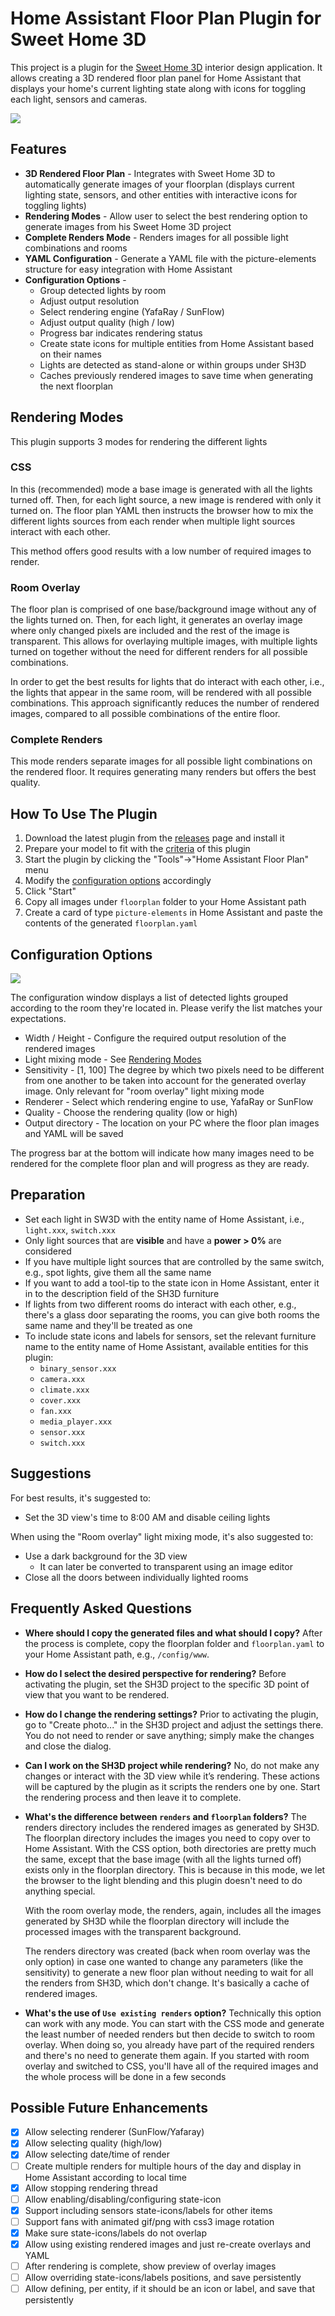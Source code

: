 # Home Assistant Floor Plan Plugin for Sweet Home 3D

This project is a plugin for the [Sweet Home 3D](https://www.sweethome3d.com/)
interior design application.
It allows creating a 3D rendered floor plan panel for Home Assistant that
displays your home's current lighting state along with icons for toggling each
light, sensors and cameras.

<img src="doc/demo.gif" />

## Features

* **3D Rendered Floor Plan** - Integrates with Sweet Home 3D to automatically
  generate images of your floorplan (displays current lighting state, sensors,
  and other entities with interactive icons for toggling lights)
* **Rendering Modes** - Allow user to select the best rendering option to
  generate images from his Sweet Home 3D project
* **Complete Renders Mode** - Renders images for all possible light combinations
  and rooms
* **YAML Configuration** - Generate a YAML file with the picture-elements
  structure for easy integration with Home Assistant
* **Configuration Options** -
  * Group detected lights by room
  * Adjust output resolution
  * Select rendering engine (YafaRay / SunFlow)
  * Adjust output quality (high / low)
  * Progress bar indicates rendering status
  * Create state icons for multiple entities from Home Assistant based on their
    names
  * Lights are detected as stand-alone or within groups under SH3D
  * Caches previously rendered images to save time when generating the next
    floorplan

## Rendering Modes

This plugin supports 3 modes for rendering the different lights

### CSS

In this (recommended) mode a base image is generated with all the lights turned
off. Then, for each light source, a new image is rendered with only it turned
on. The floor plan YAML then instructs the browser how to mix the different
lights sources from each render when multiple light sources interact with each
other.

This method offers good results with a low number of required images to render.

### Room Overlay

The floor plan is comprised of one base/background image without any of the
lights turned on. Then, for each light, it generates an overlay image where only
changed pixels are included and the rest of the image is transparent. This
allows for overlaying multiple images, with multiple lights turned on together
without the need for different renders for all possible combinations.

In order to get the best results for lights that do interact with each other,
i.e., the lights that appear in the same room, will be rendered with all
possible combinations. This approach significantly reduces the number of
rendered images, compared to all possible combinations of the entire floor.

### Complete Renders

This mode renders separate images for all possible light combinations on the
rendered floor. It requires generating many renders but offers the best quality.

## How To Use The Plugin

1. Download the latest plugin from the [releases](../../releases/latest) page
   and install it
2. Prepare your model to fit with the [criteria](#preparation) of this plugin
3. Start the plugin by clicking the "Tools"->"Home Assistant Floor Plan" menu
4. Modify the [configuration options](#configuration-options) accordingly
5. Click "Start"
6. Copy all images under `floorplan` folder to your Home Assistant path
7. Create a card of type `picture-elements` in Home Assistant and paste the
   contents of the generated `floorplan.yaml`

## Configuration Options

<img src="doc/options.png" />

The configuration window displays a list of detected lights grouped according to
the room they're located in. Please verify the list matches your expectations.

* Width / Height - Configure the required output resolution of the rendered
  images
* Light mixing mode - See [Rendering Modes](#rendering-modes)
* Sensitivity - [1, 100] The degree by which two pixels need to be different
  from one another to be taken into account for the generated overlay image.
  Only relevant for "room overlay" light mixing mode
* Renderer - Select which rendering engine to use, YafaRay or SunFlow
* Quality - Choose the rendering quality (low or high)
* Output directory - The location on your PC where the floor plan images and
  YAML will be saved

The progress bar at the bottom will indicate how many images need to be rendered
for the complete floor plan and will progress as they are ready.

## Preparation

* Set each light in SW3D with the entity name of Home Assistant, i.e.,
  `light.xxx`, `switch.xxx`
* Only light sources that are **visible** and have a **power > 0%** are
  considered
* If you have multiple light sources that are controlled by the same switch,
  e.g., spot lights, give them all the same name
* If you want to add a tool-tip to the state icon in Home Assistant, enter it
  in to the description field of the SH3D furniture
* If lights from two different rooms do interact with each other, e.g., there's
  a glass door separating the rooms, you can give both rooms the same name and
  they'll be treated as one
* To include state icons and labels for sensors, set the relevant furniture name
  to the entity name of Home Assistant, available entities for this plugin:
  * `binary_sensor.xxx`
  * `camera.xxx`
  * `climate.xxx`
  * `cover.xxx`
  * `fan.xxx`
  * `media_player.xxx`
  * `sensor.xxx`
  * `switch.xxx`

## Suggestions

For best results, it's suggested to:
* Set the 3D view's time to 8:00 AM and disable ceiling lights

When using the "Room overlay" light mixing mode, it's also suggested to:
* Use a dark background for the 3D view
  * It can later be converted to transparent using an image editor
* Close all the doors between individually lighted rooms

## Frequently Asked Questions

* **Where should I copy the generated files and what should I copy?**
  After the process is complete, copy the floorplan folder and `floorplan.yaml`
  to your Home Assistant path, e.g., `/config/www`.

* **How do I select the desired perspective for rendering?**
  Before activating the plugin, set the SH3D project to the specific 3D point of
  view that you want to be rendered.

* **How do I change the rendering settings?**
  Prior to activating the plugin, go to "Create photo..." in the SH3D project
  and adjust the settings there. You do not need to render or save anything;
  simply make the changes and close the dialog.

* **Can I work on the SH3D project while rendering?**
  No, do not make any changes or interact with the 3D view while it’s rendering.
  These actions will be captured by the plugin as it scripts the renders one by
  one. Start the rendering process and then leave it to complete.

* **What's the difference between `renders` and `floorplan` folders?**
  The renders directory includes the rendered images as generated by SH3D. The
  floorplan directory includes the images you need to copy over to Home Assistant.
  With the CSS option, both directories are pretty much the same, except that the
  base image (with all the lights turned off) exists only in the floorplan
  directory. This is because in this mode, we let the browser to the light
  blending and this plugin doesn't need to do anything special.

  With the room overlay mode, the renders, again, includes all the images
  generated by SH3D while the floorplan directory will include the processed
  images with the transparent background.

  The renders directory was created (back when room overlay was the only option)
  in case one wanted to change any parameters (like the sensitivity) to generate a
  new floor plan without needing to wait for all the renders from SH3D, which
  don't change. It's basically a cache of rendered images.

* **What's the use of `Use existing renders` option?**
  Technically this option can work with any mode. You can start with the CSS
  mode and generate the least number of needed renders but then decide to switch
  to room overlay. When doing so, you already have part of the required renders
  and there's no need to generate them again. If you started with room overlay and
  switched to CSS, you'll have all of the required images and the whole process
  will be done in a few seconds

## Possible Future Enhancements
- [x] Allow selecting renderer (SunFlow/Yafaray)
- [x] Allow selecting quality (high/low)
- [x] Allow selecting date/time of render
- [ ] Create multiple renders for multiple hours of the day and display in Home
      Assistant according to local time
- [x] Allow stopping rendering thread
- [ ] Allow enabling/disabling/configuring state-icon
- [x] Support including sensors state-icons/labels for other items
- [ ] Support fans with animated gif/png with css3 image rotation
- [x] Make sure state-icons/labels do not overlap
- [x] Allow using existing rendered images and just re-create overlays and YAML
- [ ] After rendering is complete, show preview of overlay images
- [ ] Allow overriding state-icons/labels positions, and save persistently
- [ ] Allow defining, per entity, if it should be an icon or label, and save
      that persistently
